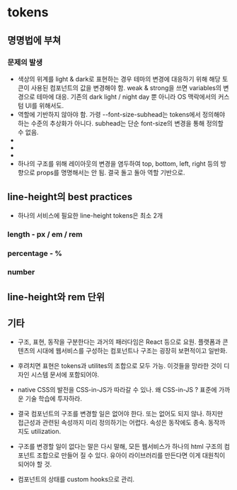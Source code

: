 # tokens

## 명명법에 부쳐
### 문제의 발생
- 색상의 위계를 light & dark로 표현하는 경우 테마의 변경에 대응하기 위해 해당 토큰이 사용된 컴포넌트의 값을 변경해야 함. weak & strong을 쓰면 variables의 변경으로 테마에 대응. 기존의 dark light / night day 뿐 아니라 OS 맥락에서의 커스텀 UI를 위해서도.
- 역할에 기반하지 않아야 함. 가령 --font-size-subhead는 tokens에서 정의해야 하는 수준의 추상화가 아니다. subhead는 단순 font-size의 변경을 통해 정의할 수 없음.
-
-
- 
- 하나의 구조를 위해 레이아웃의 변경을 염두하여 top, bottom, left, right 등의 방향으로 props를 명명해서는 안 됨. 결국 돌고 돌아 역할 기반으로.



## line-height의 best practices
- 하나의 서비스에 필요한 line-height tokens은 최소 2개
### length - px / em / rem
### percentage - %
### number

## line-height와 rem 단위

## 기타
- 구조, 표현, 동작을 구분한다는 과거의 패러다임은 React 등으로 요원. 플랫폼과 콘텐츠의 시대에 웹서비스를 구성하는 컴포넌트나 구조는 굉장히 보편적이고 일반화.
- 후려치면 표현은 tokens과 utilites의 조합으로 모두 가능. 이것들을 망라한 것이 디자인 시스템 문서에 포함되어야.
- native CSS의 발전을 CSS-in-JS가 따라갈 수 있나. 왜 CSS-in-JS ? 표준에 가까운 기술 학습에 투자하라.
- 결국 컴포넌트의 구조를 변경할 일은 없어야 한다. 또는 없어도 되지 않나. 하지만 접근성과 관련된 속성까지 미리 정의하기는 어렵다. 속성은 동작에도 종속. 동작까지도 utilization.
- 구조를 변경할 일이 없다는 말은 다시 말해, 모든 웹서비스가 하나의 html 구조의 컴포넌트 조합으로 만들어 질 수 있다. 유아이 라이브러리를 만든다면 이게 대원칙이 되어야 할 것.



- 컴포넌트의 상태를 custom hooks으로 관리.
